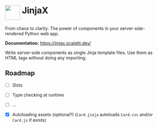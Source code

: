 <h1>
  <img src="https://github.com/jpsca/jinjax/raw/main/logo.png"width="48" height="48" align="top">
  JinjaX
</h1>

From chaos to clarity: The power of components in your server-side-rendered Python web app.

**Documentation:** https://jinjax.scaletti.dev/

Write server-side components as single Jinja template files.
Use them as HTML tags without doing any importing.


## Roadmap

- [ ] Slots
- [ ] Type checking at runtime
- [ ] ...

- [x] Autoloading assets (optional?) (`Card.jinja` autoloads `Card.css` and/or `Card.js` if exists)

